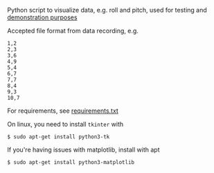 Python script to visualize data, e.g. roll and pitch, used for testing and [demonstration purposes]()

Accepted file format from data recording, e.g.
```
1,2
2,3
3,6
4,9
5,4
6,7
7,7
8,4
9,3
10,7
```

For requirements, see [requirements.txt](requirements.txt)

On linux, you need to install `tkinter` with
```
$ sudo apt-get install python3-tk
```

If you're having issues with matplotlib, install with apt
```
$ sudo apt-get install python3-matplotlib
```
